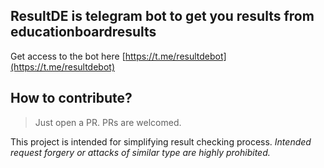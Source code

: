 ## ResultDE is telegram bot to get you results from educationboardresults
Get access to the bot here [https://t.me/resultdebot](https://t.me/resultdebot)
## How to contribute?
> Just open a PR. PRs are welcomed.

This project is intended for simplifying result checking process. 
*Intended request forgery or attacks of similar type are highly prohibited.*
